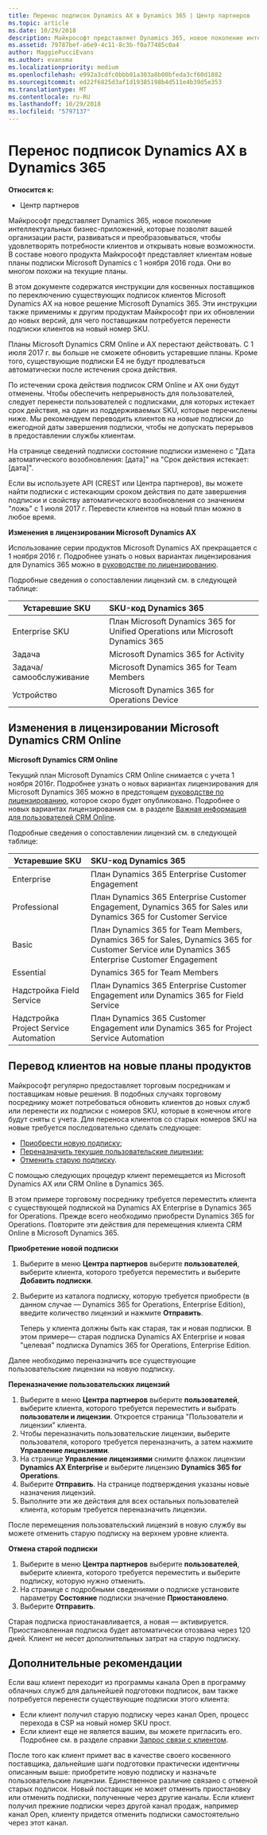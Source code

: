 ```yaml
---
title: Перенос подписок Dynamics AX в Dynamics 365 | Центр партнеров
ms.topic: article
ms.date: 10/29/2018
description: Майкрософт представляет Dynamics 365, новое поколение интеллектуальных бизнес-приложений, которые позволят вашей организации расти, развиваться и преобразовываться, чтобы удовлетворять потребности клиентов и открывать новые возможности.
ms.assetid: 79787bef-a6e9-4c11-8c3b-f0a77485c0a4
author: MaggiePucciEvans
ms.author: evansma
ms.localizationpriority: medium
ms.openlocfilehash: e992a3cdfc0bbb01a303a8b00bfeda3cf60d1882
ms.sourcegitcommit: ed22f6825d3af1d19385198b4d511e4b39d5e353
ms.translationtype: MT
ms.contentlocale: ru-RU
ms.lasthandoff: 10/29/2018
ms.locfileid: "5797137"
---
```

# <a name="migrate-dynamics-ax-subscriptions-to-dynamics-365"></a>Перенос подписок Dynamics AX в Dynamics 365

**Относится к:**

-  Центр партнеров

Майкрософт представляет Dynamics 365, новое поколение интеллектуальных бизнес-приложений, которые позволят вашей организации расти, развиваться и преобразовываться, чтобы удовлетворять потребности клиентов и открывать новые возможности. В составе нового продукта Майкрософт представляет клиентам новые планы подписки Microsoft Dynamics с 1 ноября 2016 года. Они во многом похожи на текущие планы.

В этом документе содержатся инструкции для косвенных поставщиков по переключению существующих подписок клиентов Microsoft Dynamics AX на новое решение Microsoft Dynamics 365. Эти инструкции также применимы к другим продуктам Майкрософт при их обновлении до новых версий, для чего поставщикам потребуется перенести подписки клиентов на новый номер SKU.

Планы Microsoft Dynamics CRM Online и AX перестают действовать.  С 1 июля 2017 г. вы больше не сможете обновить устаревшие планы. Кроме того, существующие подписки E4 не будут продлеваться автоматически после истечения срока действия.

По истечении срока действия подписок CRM Online и AX они будут отменены. Чтобы обеспечить непрерывность для пользователей, следует перенести пользователей с подписками, для которых истекает срок действия, на один из поддерживаемых SKU, которые перечислены ниже. Мы рекомендуем переводить клиентов на новые подписки до ежегодной даты завершения подписки, чтобы не допускать перерывов в предоставлении службы клиентам. 

На странице сведений подписки состояние подписки изменено с "Дата автоматического возобновления: [дата]" на "Срок действия истекает: [дата]". 

Если вы используете API (CREST или Центра партнеров), вы можете найти подписки с истекающим сроком действия по дате завершения подписки и свойству автоматического возобновления со значением "ложь" с 1 июля 2017 г. Перевести клиентов на новый план можно в любое время. 

**Изменения в лицензировании Microsoft Dynamics AX**

Использование серии продуктов Microsoft Dynamics AX прекращается с 1 ноября 2016 г. Подробнее узнать о новых вариантах лицензирования для Dynamics 365 можно в [руководстве по лицензированию](http://download.microsoft.com/documents/dynamics/pricing/Dynamics_365_Enterprise_edition_Licensing_Guide.pdf).

 Подробные сведения о сопоставлении лицензий см. в следующей таблице:

|**Устаревшие SKU**   |**SKU-код Dynamics 365**   |
|-------------------|:----------------------|
|Enterprise SKU|План Microsoft Dynamics 365 for Unified Operations или Microsoft Dynamics 365 |
|Задача|Microsoft Dynamics 365 for Activity
|Задача/самообслуживание|Microsoft Dynamics 365 for Team Members|
|Устройство|Microsoft Dynamics 365 for Operations Device|

## <a name="microsoft-dynamics-crm-online-licensing-changes"></a>Изменения в лицензировании Microsoft Dynamics CRM Online 

**Microsoft Dynamics CRM Online**

Текущий план Microsoft Dynamics CRM Online снимается с учета 1 ноября 2016г. Подробнее узнать о новых вариантах лицензирования для Microsoft Dynamics 365 можно в предстоящем [руководстве по лицензированию](http://download.microsoft.com/documents/dynamics/pricing/Dynamics_365_Enterprise_edition_Licensing_Guide.pdf), которое скоро будет опубликовано. Подробнее о новых вариантах лицензирования см. в разделе [Важная информация для пользователей CRM Online](https://go.microsoft.com/fwlink/?linkid=831667).

Подробные сведения о сопоставлении лицензий см. в следующей таблице:

|**Устаревшие SKU**   |**SKU-код Dynamics 365**   |
|-------------------|:----------------------|
|Enterprise|План Dynamics 365 Enterprise Customer Engagement |
|Professional|План Dynamics 365 Enterprise Customer Engagement, Dynamics 365 for Sales или Dynamics 365 for Customer Service|
|Basic|План Dynamics 365 for Team Members, Dynamics 365 for Sales, Dynamics 365 for Customer Service или Dynamics 365 Enterprise Customer Engagement|
|Essential|Dynamics 365 for Team Members|
|Надстройка Field Service|План Dynamics 365 Enterprise Customer Engagement или Dynamics 365 for Field Service|
|Надстройка Project Service Automation|План Dynamics 365 Customer Engagement или Dynamics 365 for Project Service Automation|



## <a name="transition-customers-to-new-product-plans"></a>Перевод клиентов на новые планы продуктов


Майкрософт регулярно предоставляет торговым посредникам и поставщикам новые решения. В подобных случаях торговому посреднику может потребоваться обновить клиентов до новых служб или перенести их подписки с номеров SKU, которые в конечном итоге будут сняты с учета. Для переноса клиентов со старых номеров SKU на новые требуется последовательно сделать следующее:

-   [Приобрести новую подписку](#manual-subscription-migration-purchasenewsubsc);
-   [Переназначить текущие пользовательские лицензии](#manual-subscription-migration-reassignlicenses);
-   [Отменить старую подписку](#manual-subscription-migration-cancelsubscriptions).

С помощью следующих процедур клиент перемещается из Microsoft Dynamics AX или CRM Online в Dynamics 365.

В этом примере торговому посреднику требуется переместить клиента с существующей подпиской на Dynamics AX Enterprise в Dynamics 365 for Operations. Прежде всего необходимо приобрести Dynamics 365 for Operations.  Повторите эти действия для перемещения клиента CRM Online в Microsoft Dynamics 365.

<a href="" id="purchasenewsubsc"></a>

**Приобретение новой подписки**

1.  Выберите в меню **Центра партнеров** выберите **пользователей**, выберите клиента, которого требуется переместить и выберите **Добавить подписки**.
2.  Выберите из каталога подписку, которую требуется приобрести (в данном случае — Dynamics 365 for Operations, Enterprise Edition), введите количество лицензий и нажмите **Отправить**.

    Теперь у клиента должны быть как старая, так и новая подписки. В этом примере— старая подписка Dynamics AX Enterprise и новая "целевая" подписка Dynamics 365 for Operations, Enterprise Edition.

<a href="" id="reassignlicenses"></a> Далее необходимо переназначить все существующие пользовательские лицензии на новую подписку.

**Переназначение пользовательских лицензий**

1.  Выберите в меню **Центра партнеров** выберите **пользователей**, выберите клиента, которого требуется переместить и выбрать **пользователи и лицензии**. Откроется страница "Пользователи и лицензии" клиента.
2.  Чтобы переназначить пользовательские лицензии, выберите пользователя, которого требуется переназначить, а затем нажмите **Управление лицензиями**.
3.  На странице **Управление лицензиями** снимите флажок лицензии **Dynamics AX Enterprise** и выберите лицензию **Dynamics 365 for Operations**.
4.  Выберите **Отправить**. На странице подтверждения указаны новые назначения лицензий.
5.  Выполните эти же действия для всех остальных пользователей клиента, которым требуется переназначить лицензии.

<a href="" id="cancelsubscriptions"></a> После перемещения пользовательский лицензий в новую службу вы можете отменить старую подписку на верхнем уровне клиента.

**Отмена старой подписки**

1.  Выберите в меню **Центра партнеров** выберите **пользователей**, выберите клиента, которого требуется переместить и выберите подписку, которую нужно отменить.
2.  На странице с подробными сведениями о подписке установите параметру **Состояние** подписки значение **Приостановлено**.
3.  Выберите **Отправить**.

Старая подписка приостанавливается, а новая — активируется. Приостановленная подписка будет автоматически отозвана через 120 дней. Клиент не несет дополнительных затрат на старую подписку.

## <a name="additional-considerations"></a>Дополнительные рекомендации


Если ваш клиент переходит из программы канала Open в программу облачных служб для дальнейшей подготовки подписок, вам также потребуется перенести существующие подписки этого клиента:

-   Если клиент получил старую подписку через канал Open, процесс перехода в CSP на новый номер SKU прост.
-   Если клиент еще не является вашим, вы можете пригласить его. Подробнее см. в разделе справки [Запрос связи с клиентом](https://msdn.microsoft.com/en-us/library/partnercenter/mt750320.aspx).

После того как клиент примет вас в качестве своего косвенного поставщика, дальнейшие шаги подготовки практически идентичны описанным выше: приобретите новую подписку и назначьте пользовательские лицензии. Единственное различие связано с отменой старых подписок. Новый поставщик не может отменить приостановку или отменить подписки, полученные через другие каналы. Если клиент получил прежние подписки через другой канал продаж, например канал Open, клиенту придется отменить подписки самостоятельно через этот канал.

 

 



